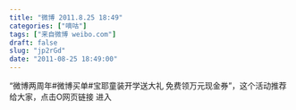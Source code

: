 ```yaml
---
title: "微博 2011.8.25 18:49"
categories: ["嘀咕"]
tags: ["来自微博 weibo.com"]
draft: false
slug: "jp2rGd"
date: "2011-08-25 18:49:00"
---
```


<p>“微博两周年#微博买单#宝耶童装开学送大礼 免费领万元现金券”，这个活动推荐给大家，点击O网页链接 进入 ​​​​</p>
